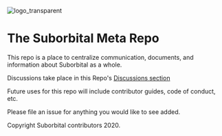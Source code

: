 ![logo_transparent](https://user-images.githubusercontent.com/5942370/101560301-f7c6b200-3990-11eb-89d2-dae45483eaad.png)

# The Suborbital Meta Repo

This repo is a place to centralize communication, documents, and information about Suborbital as a whole.

Discussions take place in this Repo's [Discussions section](https://github.com/suborbital/meta/discussions)

Future uses for this repo will include contributor guides, code of conduct, etc.

Please file an issue for anything you would like to see added.

Copyright Suborbital contributors 2020.